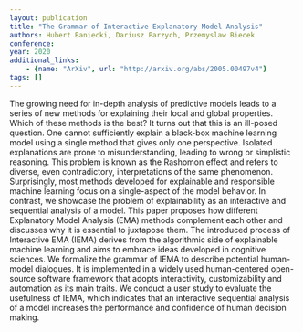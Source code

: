 ```yaml
---
layout: publication
title: "The Grammar of Interactive Explanatory Model Analysis"
authors: Hubert Baniecki, Dariusz Parzych, Przemyslaw Biecek
conference: 
year: 2020
additional_links: 
    - {name: "ArXiv", url: "http://arxiv.org/abs/2005.00497v4"}
tags: []
---
```

The growing need for in-depth analysis of predictive models leads to a series
of new methods for explaining their local and global properties. Which of these
methods is the best? It turns out that this is an ill-posed question. One
cannot sufficiently explain a black-box machine learning model using a single
method that gives only one perspective. Isolated explanations are prone to
misunderstanding, leading to wrong or simplistic reasoning. This problem is
known as the Rashomon effect and refers to diverse, even contradictory,
interpretations of the same phenomenon. Surprisingly, most methods developed
for explainable and responsible machine learning focus on a single-aspect of
the model behavior. In contrast, we showcase the problem of explainability as
an interactive and sequential analysis of a model. This paper proposes how
different Explanatory Model Analysis (EMA) methods complement each other and
discusses why it is essential to juxtapose them. The introduced process of
Interactive EMA (IEMA) derives from the algorithmic side of explainable machine
learning and aims to embrace ideas developed in cognitive sciences. We
formalize the grammar of IEMA to describe potential human-model dialogues. It
is implemented in a widely used human-centered open-source software framework
that adopts interactivity, customizability and automation as its main traits.
We conduct a user study to evaluate the usefulness of IEMA, which indicates
that an interactive sequential analysis of a model increases the performance
and confidence of human decision making.